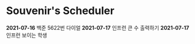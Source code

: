 # Souvenir's Scheduler

**2021-07-16** 백준 5622번 다이얼
**2021-07-17** 인프런 큰 수 출력하기
**2021-07-17** 인프런 보이는 학생
